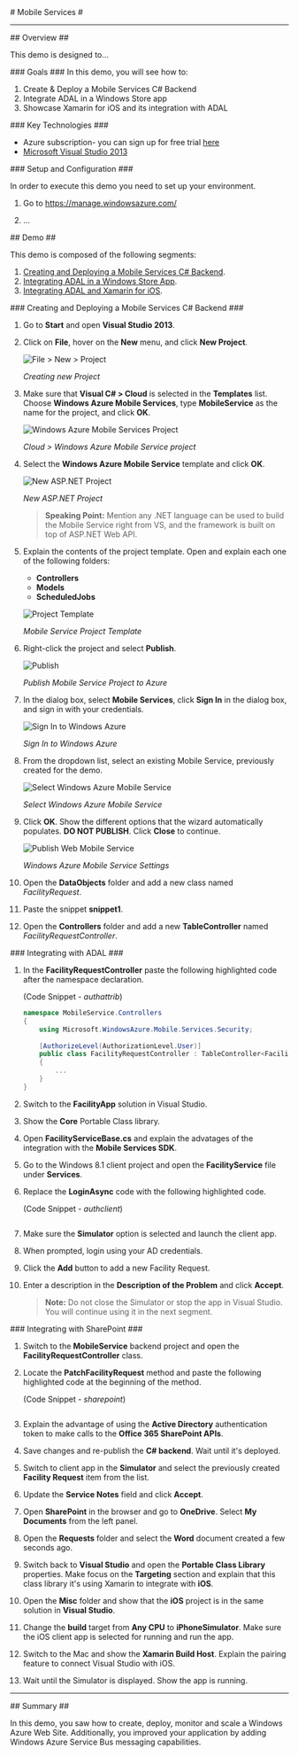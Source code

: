 ﻿<a name="title" />
# Mobile Services #

---

<a name="Overview" />
## Overview ##

This demo is designed to...

<a id="goals" />
### Goals ###
In this demo, you will see how to:

1. Create & Deploy a Mobile Services C# Backend
1. Integrate ADAL in a Windows Store app
1. Showcase Xamarin for iOS and its integration with ADAL

<a name="technologies" />
### Key Technologies ###

- Azure subscription- you can sign up for free trial [here][1]
- [Microsoft Visual Studio 2013][2]

[1]: http://bit.ly/WindowsAzureFreeTrial
[2]: http://www.microsoft.com/visualstudio/


<a name="setup" />
### Setup and Configuration ###

In order to execute this demo you need to set up your environment.

1. Go to <https://manage.windowsazure.com/>

1. ...

<a name="Demo" />
## Demo ##

This demo is composed of the following segments:

1. [Creating and Deploying a Mobile Services C# Backend](#segment1).
1. [Integrating ADAL in a Windows Store App](#segment2).
1. [Integrating ADAL and Xamarin for iOS](#segment3).

<a name="segment1" />
### Creating and Deploying a Mobile Services C# Backend ###

1. Go to **Start** and open **Visual Studio 2013**.

2. Click on **File**, hover on the **New** menu, and click **New Project**.

	![File > New > Project](Images/new-project.png?raw=true)
	
	_Creating new Project_

3. Make sure that **Visual C# > Cloud** is selected in the **Templates** list. Choose **Windows Azure Mobile Services**, type **MobileService** as the name for the project, and click **OK**.

	![Windows Azure Mobile Services Project](Images/windows-azure-mobile-services-project.png?raw=true)
	
	_Cloud > Windows Azure Mobile Service project_

4. Select the **Windows Azure Mobile Service** template and click **OK**.

	![New ASP.NET Project](Images/new-aspnet-project.png?raw=true)
	
	_New ASP.NET Project_
	
	> **Speaking Point:** Mention any .NET language can be used to build the Mobile Service right from VS, and the framework is built on top of ASP.NET Web API.

5. Explain the contents of the project template. Open and explain each one of the following folders: 

	- **Controllers**
	- **Models**
	- **ScheduledJobs**

	![Project Template](Images/project-template.png?raw=true)
	
	_Mobile Service Project Template_

6. Right-click the project and select **Publish**.

	![Publish](Images/publish.png?raw=true)
	
	_Publish Mobile Service Project to Azure_

7. In the dialog box, select **Mobile Services**, click **Sign In** in the dialog box, and sign in with your credentials.

	![Sign In to Windows Azure](Images/sign-in-to-windows-azure.png?raw=true)
	
	_Sign In to Windows Azure_

8. From the dropdown list, select an existing Mobile Service, previously created for the demo.

	![Select Windows Azure Mobile Service](Images/select-windows-azure-mobile-service.png?raw=true)
	
	_Select Windows Azure Mobile Service_

9. Click **OK**. Show the different options that the wizard automatically populates. **DO NOT PUBLISH**. Click **Close** to continue.

	![Publish Web Mobile Service](Images/publish-web-mobile-service.png?raw=true)
	
	_Windows Azure Mobile Service Settings_

10. Open the **DataObjects** folder and add a new class named _FacilityRequest_.

1. Paste the snippet **snippet1**.

1. Open the **Controllers** folder and add a new **TableController** named _FacilityRequestController_.

<a name="segment2" />
### Integrating with ADAL ###

1. In the **FacilityRequestController** paste the following highlighted code after the namespace declaration.

	(Code Snippet - _authattrib_)

	<!-- mark:3-5 -->
	````C#
	namespace MobileService.Controllers
	{
		using Microsoft.WindowsAzure.Mobile.Services.Security;
		
		[AuthorizeLevel(AuthorizationLevel.User)]
		public class FacilityRequestController : TableController<FacilityRequest>
		{
			...
		}
	}	
	````

1. Switch to the **FacilityApp** solution in Visual Studio.

1. Show the **Core** Portable Class library.

1. Open **FacilityServiceBase.cs** and explain the advatages of the integration with the **Mobile Services SDK**.

1. Go to the Windows 8.1 client project and open the **FacilityService** file under **Services**.

1. Replace the **LoginAsync** code with the following highlighted code.

	(Code Snippet - _authclient_)
	
	````C#
	
	````

1. Make sure the **Simulator** option is selected and launch the client app.

1. When prompted, login using your AD credentials.

1. Click the **Add** button to add a new Facility Request.

1. Enter a description in the **Description of the Problem** and click **Accept**.

	> **Note:** Do not close the Simulator or stop the app in Visual Studio. You will continue using it in the next segment.

<a name="segment3" />
### Integrating with SharePoint ###

1. Switch to the **MobileService** backend project and open the **FacilityRequestController** class. 

1. Locate the **PatchFacilityRequest** method and paste the following highlighted code at the beginning of the method.

	(Code Snippet - _sharepoint_)

	````C#
	
	````
	
1. Explain the advantage of using the **Active Directory** authentication token to make calls to the **Office 365 SharePoint APIs**.

1. Save changes and re-publish the **C# backend**. Wait until it's deployed.

1. Switch to client app in the **Simulator** and select the previously created **Facility Request** item from the list.

1. Update the **Service Notes** field and click **Accept**.

1. Open **SharePoint** in the browser and go to **OneDrive**. Select **My Documents** from the left panel.

1. Open the **Requests** folder and select the **Word** document created a few seconds ago.

1. Switch back to **Visual Studio** and open the **Portable Class Library** properties. Make focus on the **Targeting** section and explain that this class library it's using Xamarin to integrate with **iOS**.

1. Open the **Misc** folder and show that the **iOS** project is in the same solution in **Visual Studio**.

1. Change the **build** target from **Any CPU** to **iPhoneSimulator**. Make sure the iOS client app is selected for running and run the app.

1. Switch to the Mac and show the **Xamarin Build Host**. Explain the pairing feature to connect Visual Studio with iOS.

1. Wait until the Simulator is displayed. Show the app is running.

---

<a name="summary" />
## Summary ##

In this demo, you saw how to create, deploy, monitor and scale a Windows Azure Web Site. Additionally, you improved your application by adding Windows Azure Service Bus messaging capabilities.
